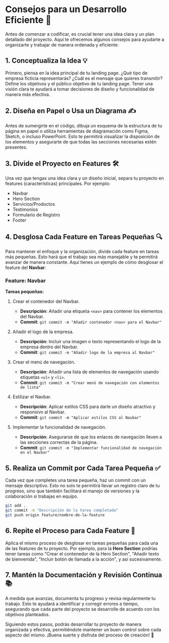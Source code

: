 # Consejos para un Desarrollo Eficiente 📝

Antes de comenzar a codificar, es crucial tener una idea clara y un plan detallado del proyecto. Aquí te ofrecemos algunos consejos para ayudarte a organizarte y trabajar de manera ordenada y eficiente:

## 1. Conceptualiza la Idea 💡

Primero, piensa en la idea principal de tu landing page. ¿Qué tipo de empresa ficticia representarás? ¿Cuál es el mensaje que quieres transmitir? Define los objetivos y el público objetivo de tu landing page. Tener una visión clara te ayudará a tomar decisiones de diseño y funcionalidad de manera más efectiva.

## 2. Diseña en Papel o Usa un Diagrama ✍️

Antes de sumergirte en el código, dibuja un esquema de la estructura de tu página en papel o utiliza herramientas de diagramación como Figma, Sketch, o incluso PowerPoint. Esto te permitirá visualizar la disposición de los elementos y asegurarte de que todas las secciones necesarias estén presentes.

## 3. Divide el Proyecto en Features 🛠️

Una vez que tengas una idea clara y un diseño inicial, separa tu proyecto en features (características) principales. Por ejemplo:

- Navbar
- Hero Section
- Servicios/Productos
- Testimonios
- Formulario de Registro
- Footer

## 4. Desglosa Cada Feature en Tareas Pequeñas 🔍

Para mantener el enfoque y la organización, divide cada feature en tareas más pequeñas. Esto hará que el trabajo sea más manejable y te permitirá avanzar de manera constante. Aquí tienes un ejemplo de cómo desglosar el feature del **Navbar**:

### Feature: Navbar

**Tareas pequeñas:**

1. Crear el contenedor del Navbar.

   - **Descripción**: Añadir una etiqueta `<nav>` para contener los elementos del Navbar.
   - **Commit**: `git commit -m "Añadir contenedor <nav> para el Navbar"`

2. Añadir el logo de la empresa.

   - **Descripción**: Incluir una imagen o texto representando el logo de la empresa dentro del Navbar.
   - **Commit**: `git commit -m "Añadir logo de la empresa al Navbar"`

3. Crear el menú de navegación.

   - **Descripción**: Añadir una lista de elementos de navegación usando etiquetas `<ul>` y `<li>`.
   - **Commit**: `git commit -m "Crear menú de navegación con elementos de lista"`

4. Estilizar el Navbar.

   - **Descripción**: Aplicar estilos CSS para darle un diseño atractivo y responsivo al Navbar.
   - **Commit**: `git commit -m "Aplicar estilos CSS al Navbar"`

5. Implementar la funcionalidad de navegación.
   - **Descripción**: Asegurarse de que los enlaces de navegación lleven a las secciones correctas de la página.
   - **Commit**: `git commit -m "Implementar funcionalidad de navegación en el Navbar"`

## 5. Realiza un Commit por Cada Tarea Pequeña ✅

Cada vez que completes una tarea pequeña, haz un commit con un mensaje descriptivo. Esto no solo te permitirá llevar un registro claro de tu progreso, sino que también facilitará el manejo de versiones y la colaboración si trabajas en equipo.

```bash
git add .
git commit -m "Descripción de la tarea completada"
git push origin feature/nombre-de-la-feature
```

## 6. Repite el Proceso para Cada Feature 🔄

Aplica el mismo proceso de desglosar en tareas pequeñas para cada una de las features de tu proyecto. Por ejemplo, para la **Hero Section** podrías tener tareas como "Crear el contenedor de la Hero Section", "Añadir texto de bienvenida", "Incluir botón de llamada a la acción", y así sucesivamente.

## 7. Mantén la Documentación y Revisión Continua 📚

A medida que avanzas, documenta tu progreso y revisa regularmente tu trabajo. Esto te ayudará a identificar y corregir errores a tiempo, asegurando que cada parte del proyecto se desarrolle de acuerdo con los objetivos planteados.

Siguiendo estos pasos, podrás desarrollar tu proyecto de manera organizada y efectiva, permitiéndote mantener un buen control sobre cada aspecto del mismo. ¡Buena suerte y disfruta del proceso de creación! 🚀
